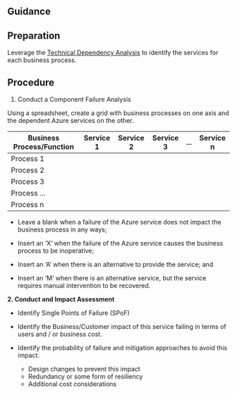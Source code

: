 ## Guidance 

 


 


## Preparation 


Leverage the [Technical Dependency Analysis](1.2-Technical-Dependency-Analysis.md) to identify the services for each business process.  


 


## Procedure 


 

1. Conduct a Component Failure Analysis 


Using a spreadsheet, create a grid with business processes on one axis and the dependent Azure services  on the other. 


 | __Business Process/Function__ | __Service 1__ |__Service 2__ |__Service 3__ |__...__ |__Service n__ |
|------------------------------|----------------------------|----------------------------|----------------------------|----------------------------|----------------------------|
| Process 1   |   |    |    |    |    | 
| Process 2   |   |    |    |    |    | 
| Process 3  |   |    |    |    |    | 
| Process ...   |   |    |    |    |    | 
| Process n   |   |    |    |    |    | 



 

* Leave a blank when a failure of the Azure service does not impact the business process in any ways; 


* Insert an ‘X’ when the failure of the Azure service causes the business process to be inoperative; 


* Insert an ‘A’ when there is an alternative to provide the service; and 


* Insert an ‘M’ when there is an alternative service, but the service requires manual intervention to be recovered. 



**2. Conduct and Impact Assessment** 

* Identify Single Points of Failure (SPoF) 


* Identify the Business/Customer impact of this service failing in terms of users and / or business cost. 


* Identify the probability of failure and mitigation approaches to avoid this impact. 

  * Design changes to prevent this impact   
  * Redundancy or some form of resiliency   
  * Additional cost considerations 



